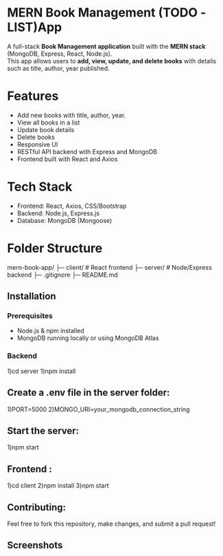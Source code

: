 # MERN Book Management (TODO -LIST)App

A full-stack **Book Management application** built with the **MERN stack** (MongoDB, Express, React, Node.js).  
This app allows users to **add, view, update, and delete books** with details such as title, author, year published.

# Features

- Add new books with title, author, year.
- View all books in a list
- Update book details
- Delete books
- Responsive UI
- RESTful API backend with Express and MongoDB
- Frontend built with React and Axios

# Tech Stack

- Frontend: React, Axios, CSS/Bootstrap
- Backend: Node.js, Express.js
- Database: MongoDB (Mongoose)

# Folder Structure
mern-book-app/
├─ client/ # React frontend
├─ server/ # Node/Express backend
├─ .gitignore
├─ README.md

## Installation

### Prerequisites
- Node.js & npm installed
- MongoDB running locally or using MongoDB Atlas

### Backend

1)cd server
1)npm install

## Create a .env file in the server folder:

1)PORT=5000
2)MONGO_URI=your_mongodb_connection_string

## Start the server:

1)npm start

## Frontend :

1)cd client
2)npm install
3)npm start

## Contributing:

Feel free to fork this repository, make changes, and submit a pull request!

## Screenshots



